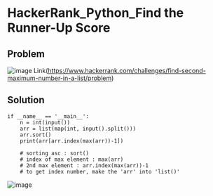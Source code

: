 # HackerRank_Python_Find the Runner-Up Score

## Problem
![image](https://user-images.githubusercontent.com/99947811/169661267-e733b13a-59f5-4a0d-bbe3-9d5f652d27a1.png)
Link(https://www.hackerrank.com/challenges/find-second-maximum-number-in-a-list/problem)

## Solution

    if __name__ == '__main__':
        n = int(input())
        arr = list(map(int, input().split()))
        arr.sort()
        print(arr[arr.index(max(arr))-1])

        # sorting asc : sort() 
        # index of max element : max(arr)
        # 2nd max element : arr.index(max(arr))-1
        # to get index number, make the 'arr' into 'list()'
        
![image](https://user-images.githubusercontent.com/99947811/169661253-f35bed55-010b-4112-b249-8a55fa5cc53d.png)
